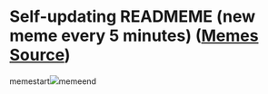 # Self-updating READMEME (new meme every 5 minutes) ([Memes Source](https://bramses.notion.site/a49c1e962b7646879176ac3b327b6533?v=4d1eda54b170483cb03a40f257231764))

memestart![](https://www.notion.so/image/https%3A%2F%2Fs3-us-west-2.amazonaws.com%2Fsecure.notion-static.com%2Fa6320dc2-6082-4bed-9d30-aded4e5e6775%2F2B6EF528-1F90-4ABB-A93B-365C32C962DE.jpeg?table=block&id=f5f46ec7-2394-4293-a6ec-0c205bf2c413&cache=v2)memeend

